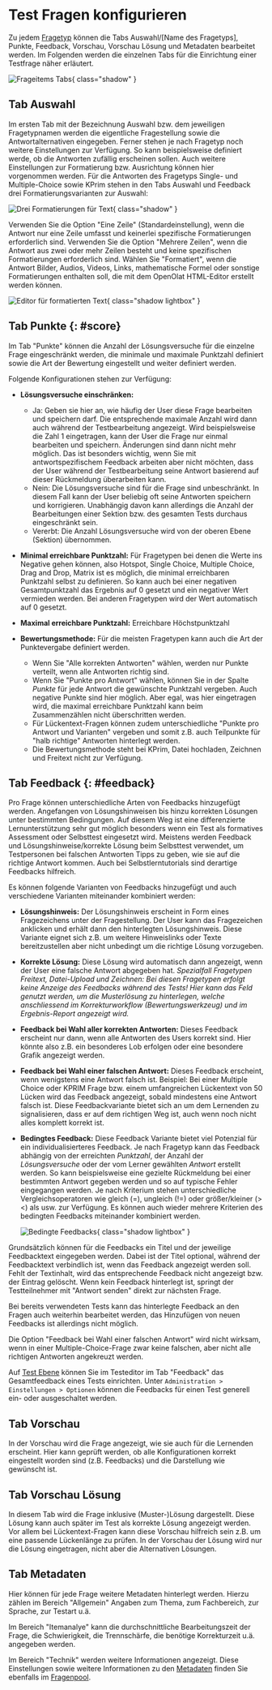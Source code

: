 # Test Fragen konfigurieren

Zu jedem [Fragetyp](Test_question_types.de.md) können die Tabs Auswahl/[Name des Fragetyps], Punkte, Feedback, Vorschau, Vorschau Lösung und Metadaten bearbeitet werden. Im Folgenden werden die einzelnen Tabs für die Einrichtung einer Testfrage näher erläutert.

![Frageitems Tabs](assets/question_editor_tabs_DE.png){ class="shadow" }

## Tab Auswahl

Im ersten Tab mit der Bezeichnung Auswahl bzw. dem jeweiligen Fragetypnamen werden die eigentliche Fragestellung sowie die Antwortalternativen eingegeben. Ferner stehen je nach Fragetyp noch weitere Einstellungen zur Verfügung. So kann beispielsweise definiert werde, ob die Antworten zufällig erscheinen sollen. Auch weitere Einstellungen zur Formatierung bzw. Ausrichtung können hier vorgenommen werden. Für die Antworten des Fragetyps Single- und Multiple-Choice sowie KPrim stehen in den Tabs Auswahl und Feedback drei Formatierungsvarianten zur Auswahl:

![Drei Formatierungen für Text](assets/three_formats_DE.jpg){ class="shadow" }

Verwenden Sie die Option "Eine Zeile" (Standardeinstellung), wenn die Antwort nur eine Zeile umfasst und keinerlei spezifische Formatierungen erforderlich sind. Verwenden Sie die Option "Mehrere Zeilen", wenn die Antwort aus zwei oder mehr Zeilen besteht und keine spezifischen Formatierungen erforderlich sind. Wählen Sie "Formatiert", wenn die Antwort Bilder, Audios, Videos, Links, mathematische Formel oder sonstige Formatierungen enthalten soll, die mit dem OpenOlat HTML-Editor erstellt werden können.  

![Editor für formatierten Text](assets/formatted_editor_DE.jpg){ class="shadow lightbox" }

## Tab Punkte {: #score}

Im Tab "Punkte" können die Anzahl der Lösungsversuche für die einzelne Frage eingeschränkt werden, die minimale und maximale Punktzahl definiert sowie die Art der Bewertung eingestellt und weiter definiert werden.

Folgende Konfigurationen stehen zur Verfügung:

* **Lösungsversuche einschränken:**

    * Ja: Geben sie hier an, wie häufig der User diese Frage bearbeiten und speichern darf. Die entsprechende maximale Anzahl wird dann auch während der Testbearbeitung angezeigt. Wird beispielsweise die Zahl 1 eingetragen, kann der User die Frage nur einmal bearbeiten und speichern. Änderungen sind dann nicht mehr möglich. Das ist besonders wichtig, wenn Sie mit antwortspezifischem Feedback arbeiten aber nicht möchten, dass der User während der Testbearbeitung seine Antwort basierend auf dieser Rückmeldung überarbeiten kann.
    * Nein: Die Lösungsversuche sind für die Frage sind unbeschränkt. In diesem Fall kann der User beliebig oft seine Antworten speichern und korrigieren. Unabhängig davon kann allerdings die Anzahl der Bearbeitungen einer Sektion bzw. des gesamten Tests durchaus eingeschränkt sein.
    * Vererbt: Die Anzahl Lösungsversuche wird von der oberen Ebene (Sektion) übernommen.

* **Minimal erreichbare Punktzahl:** Für Fragetypen bei denen die Werte ins Negative gehen können, also Hotspot, Single Choice, Multiple Choice, Drag and Drop, Matrix ist es möglich, die minimal erreichbaren Punktzahl selbst zu definieren. So kann auch bei einer negativen Gesamtpunktzahl das Ergebnis auf 0 gesetzt und ein negativer Wert vermieden werden. Bei anderen Fragetypen wird der Wert automatisch auf 0 gesetzt.

* **Maximal erreichbare Punktzahl:** Erreichbare Höchstpunktzahl

* **Bewertungsmethode:** Für die meisten Fragetypen kann auch die Art der Punktevergabe definiert werden.

    * Wenn Sie "Alle korrekten Antworten" wählen, werden nur Punkte verteilt, wenn alle Antworten richtig sind.
    * Wenn Sie "Punkte pro Antwort" wählen, können Sie in der Spalte _Punkte_ für jede Antwort die gewünschte Punktzahl vergeben. Auch negative Punkte sind hier möglich. Aber egal, was hier eingetragen wird, die maximal erreichbare Punktzahl kann beim Zusammenzählen nicht überschritten werden.
    * Für Lückentext-Fragen können zudem unterschiedliche "Punkte pro Antwort und Varianten" vergeben und somit z.B. auch Teilpunkte für "halb richtige" Antworten hinterlegt werden.
    * Die Bewertungsmethode steht bei KPrim, Datei hochladen, Zeichnen und Freitext nicht zur Verfügung.

## Tab Feedback {: #feedback}

Pro Frage können unterschiedliche Arten von Feedbacks hinzugefügt werden. Angefangen von Lösungshinweisen bis hinzu korrekten Lösungen unter bestimmten Bedingungen. Auf diesem Weg ist eine differenzierte Lernunterstützung sehr gut möglich besonders wenn ein Test als formatives Assessment oder Selbsttest eingesetzt wird. Meistens werden Feedback und Lösungshinweise/korrekte Lösung beim Selbsttest verwendet, um Testpersonen bei falschen Antworten Tipps zu geben, wie sie auf die richtige Antwort kommen. Auch bei Selbstlerntutorials sind derartige Feedbacks hilfreich.

Es können folgende Varianten von Feedbacks hinzugefügt und auch verschiedene Varianten miteinander kombiniert werden:

* **Lösungshinweis:** Der Lösungshinweis erscheint in Form eines Fragezeichens unter der Fragestellung. Der User kann das Fragezeichen anklicken und erhält dann den hinterlegten Lösungshinweis. Diese Variante eignet sich z.B. um weitere Hinweislinks oder Texte bereitzustellen aber nicht unbedingt um die richtige Lösung vorzugeben.
* **Korrekte Lösung:** Diese Lösung wird automatisch dann angezeigt, wenn der User eine falsche Antwort abgegeben hat. _Spezialfall Fragetypen Freitext, Datei-Upload und Zeichnen: Bei diesen Fragetypen erfolgt keine Anzeige des Feedbacks während des Tests! Hier kann das Feld genutzt werden, um die Musterlösung zu hinterlegen, welche anschliessend im Korrekturworkflow (Bewertungswerkzeug) und im Ergebnis-Report angezeigt wird._
* **Feedback bei Wahl aller korrekten Antworten:** Dieses Feedback erscheint nur dann, wenn alle Antworten des Users korrekt sind. Hier könnte also z.B. ein besonderes Lob erfolgen oder eine besondere Grafik angezeigt werden.
* **Feedback bei Wahl einer falschen Antwort:**  Dieses Feedback erscheint, wenn wenigstens eine Antwort falsch ist. Beispiel: Bei einer Multiple Choice oder KPRIM Frage bzw. einem umfangreichen Lückentext von 50 Lücken wird das Feedback angezeigt, sobald mindestens eine Antwort falsch ist. Diese Feedbackvariante bietet sich an um dem Lernenden zu signalisieren, dass er auf dem richtigen Weg ist, auch wenn noch nicht alles komplett korrekt ist.
* **Bedingtes Feedback:** Diese Feedback Variante bietet viel Potenzial für ein individualisierteres Feedback. Je nach Fragetyp kann das Feedback abhängig von der erreichten _Punktzahl_, der Anzahl der _Lösungsversuche_ oder der vom Lerner gewählten _Antwort_ erstellt werden. So kann beispielsweise eine gezielte Rückmeldung bei einer bestimmten Antwort gegeben werden und so auf typische Fehler eingegangen werden. Je nach Kriterium stehen unterschiedliche Vergleichsoperatoren wie gleich (=), ungleich (!=) oder größer/kleiner (><) als usw. zur Verfügung. Es können auch wieder mehrere Kriterien des bedingten Feedbacks miteinander kombiniert werden.  

  ![Bedingte Feedbacks](assets/Bedingte_Feedbacks_DE.jpg){ class="shadow lightbox" }

Grundsätzlich können für die Feedbacks ein Titel und der jeweilige Feedbacktext eingegeben werden. Dabei ist der Titel optional, während der Feedbacktext verbindlich ist, wenn das Feedback angezeigt werden soll. Fehlt der Textinhalt, wird das entsprechende Feedback nicht angezeigt bzw. der Eintrag gelöscht. Wenn kein Feedback hinterlegt ist, springt der Testteilnehmer mit "Antwort senden" direkt zur nächsten Frage.

Bei bereits verwendeten Tests kann das hinterlegte Feedback an den Fragen auch weiterhin bearbeitet werden, das Hinzufügen von neuen Feedbacks ist allerdings nicht möglich.

Die Option "Feedback bei Wahl einer falschen Antwort" wird nicht wirksam, wenn in einer Multiple-Choice-Frage zwar keine falschen, aber nicht alle richtigen Antworten angekreuzt werden.

Auf [Test Ebene](Configure_tests.de.md) können Sie im Testeditor im Tab "Feedback" das Gesamtfeedback eines Tests einrichten. Unter `Administration > Einstellungen > Optionen` können die Feedbacks für einen Test generell ein- oder ausgeschaltet werden.

## Tab Vorschau

In der Vorschau wird die Frage angezeigt, wie sie auch für die Lernenden erscheint. Hier kann geprüft werden, ob alle Konfigurationen korrekt eingestellt worden sind (z.B. Feedbacks) und die Darstellung wie gewünscht ist.

## Tab Vorschau Lösung

In diesem Tab wird die Frage inklusive (Muster-)Lösung dargestellt. Diese Lösung kann auch später im Test als korrekte Lösung angezeigt werden. Vor allem bei Lückentext-Fragen kann diese Vorschau hilfreich sein z.B. um eine passende Lückenlänge zu prüfen. In der Vorschau der Lösung wird nur die Lösung eingetragen, nicht aber die Alternativen Lösungen.

## Tab Metadaten

Hier können für jede Frage weitere Metadaten hinterlegt werden. Hierzu zählen im Bereich "Allgemein" Angaben zum Thema, zum Fachbereich, zur Sprache, zur Testart u.ä.

Im Bereich "Itemanalye" kann die durchschnittliche Bearbeitungszeit der Frage, die Schwierigkeit, die Trennschärfe, die benötige Korrekturzeit u.ä. angegeben werden.

Im Bereich "Technik" werden weitere Informationen angezeigt. Diese Einstellungen sowie weitere Informationen zu den [Metadaten](../area_modules/Item_Detailed_View.de.md) finden Sie ebenfalls im
[Fragenpool](../area_modules/Question_Bank.de.md).
